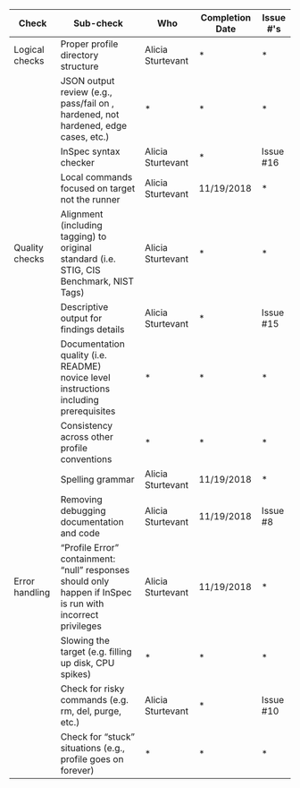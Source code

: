 | Check          | Sub-check                                                                         | Who | Completion Date | Issue #'s |
|----------------|-----------------------------------------------------------------------------------|-----|-----------------|-----------|
|Logical checks| Proper profile directory structure							|Alicia Sturtevant|*|*|
||JSON output review (e.g., pass/fail on ,<br>hardened, not hardened, edge cases, etc.)|*|*|*|
||InSpec syntax checker|Alicia Sturtevant|*|Issue #16|
||Local commands focused on target not the runner|Alicia Sturtevant|11/19/2018|*|
|Quality checks|Alignment (including tagging) to original<br> standard (i.e. STIG, CIS Benchmark, NIST Tags)|Alicia Sturtevant|*|*|
||Descriptive output for findings details|Alicia Sturtevant|*|Issue #15|
||Documentation quality (i.e. README)<br> novice level instructions including prerequisites|*|*|*|
||Consistency across other profile conventions |*|*|*|
||Spelling grammar|Alicia Sturtevant|11/19/2018|*|
||Removing debugging documentation and code|Alicia Sturtevant|11/19/2018|Issue #8|
| Error handling |“Profile Error” containment: “null” responses <br>should only happen if InSpec is run with incorrect privileges|Alicia Sturtevant|11/19/2018|*|
||Slowing the target (e.g. filling up disk, CPU spikes)|*|*|*|
||Check for risky commands (e.g. rm, del, purge, etc.)|Alicia Sturtevant|*|Issue #10|
||Check for “stuck” situations (e.g., profile goes on forever)|*|*|*|
